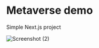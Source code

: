 # Metaverse demo
Simple Next.js project

![Screenshot (2)](https://user-images.githubusercontent.com/85181067/209855025-1ccd832e-b6dd-4f28-bbda-f6a4790e7f4e.png)
